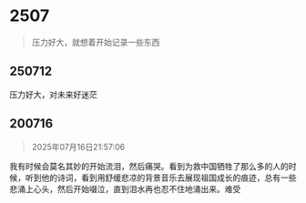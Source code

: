 # 2507
> 压力好大，就想着开始记录一些东西
## 250712
压力好大，对未来好迷茫

## 200716

> 2025年07月16日21:57:06

我有时候会莫名其妙的开始流泪，然后痛哭。看到为救中国牺牲了那么多的人的时候，听到他的诗词，看到用舒缓悲凉的背景音乐去展现祖国成长的痕迹，总有一些悲涌上心头，然后开始啜泣，直到泪水再也忍不住地涌出来。难受

